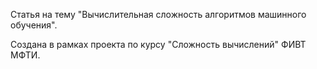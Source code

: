 Статья на тему "Вычислительная сложность алгоритмов машинного обучения".

Создана в рамках проекта по курсу "Сложность вычислений" ФИВТ МФТИ.
